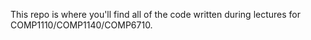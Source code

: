 This repo is where you'll find all of the code written during lectures for
COMP1110/COMP1140/COMP6710.
